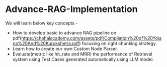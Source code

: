 # Advance-RAG-Implementation

We will learn below key concepts -
  - How to develop basic to advance RAG pipeline on pdf(https://chahalacademy.com/assets/pdf/Compilation%20of%20Yojana%20And%20Kurukshetra.pdf) focusing on right chunking strategy.
  - Learn how to create our own Custom Node Parser.
  - Evaluate(metric like hit_rate and MRR) the performance of Retrieval system using Test Cases generated automatically using LLM model.
